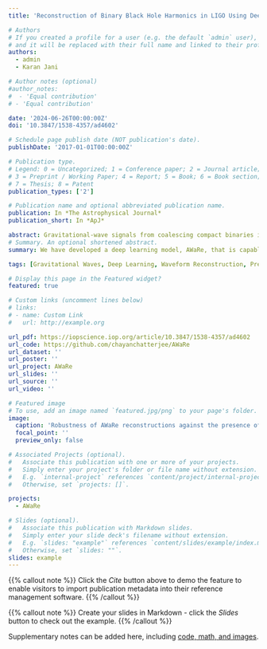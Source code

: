 ```yaml
---
title: 'Reconstruction of Binary Black Hole Harmonics in LIGO Using Deep Learning'

# Authors
# If you created a profile for a user (e.g. the default `admin` user), write the username (folder name) here
# and it will be replaced with their full name and linked to their profile.
authors:
  - admin
  - Karan Jani

# Author notes (optional)
#author_notes:
#  - 'Equal contribution'
# - 'Equal contribution'

date: '2024-06-26T00:00:00Z'
doi: '10.3847/1538-4357/ad4602'

# Schedule page publish date (NOT publication's date).
publishDate: '2017-01-01T00:00:00Z'

# Publication type.
# Legend: 0 = Uncategorized; 1 = Conference paper; 2 = Journal article;
# 3 = Preprint / Working Paper; 4 = Report; 5 = Book; 6 = Book section;
# 7 = Thesis; 8 = Patent
publication_types: ['2']

# Publication name and optional abbreviated publication name.
publication: In *The Astrophysical Journal*
publication_short: In *ApJ*

abstract: Gravitational-wave signals from coalescing compact binaries in the LIGO and Virgo interferometers are primarily detected by the template-based matched filtering method. While this method is optimal for stationary and Gaussian data scenarios, its sensitivity is often affected by nonstationary noise transients in the detectors. Moreover, most of the current searches do not account for the effects of precession of black hole spins and higher-order waveform harmonics, focusing solely on the leading-order quadrupolar modes. This limitation impacts our search for interesting astrophysical sources, such as intermediate-mass black hole binaries and hierarchical mergers. Here we show, for the first time, that deep learning can be used for accurate waveform reconstruction of precessing binary black hole signals with higher-order modes. This approach can also be adapted into a rapid trigger generation algorithm to enhance online searches. Our model, tested on simulated injections in real LIGO noise from the third observing run (2019–2020) achieved a high degree of overlap with injected signals. This accuracy was consistent across a wide range of black hole masses and spin configurations chosen for this study. When applied to real gravitational-wave events, our model's reconstructions achieved between 85% and 98% overlap with those obtained by Coherent WaveBurst (unmodeled) and LALInference (modeled) analyses. These results suggest that deep learning is a potent tool for analyzing signals from a diverse catalog of compact binaries.
# Summary. An optional shortened abstract.
summary: We have developed a deep learning model, AWaRe, that is capable of producing accurate reconstructions of gravitational wave signals from real LIGO data. We demonstrate that the model is robust against complex waveform systematics like precession and the presence of higher multipoles.

tags: [Gravitational Waves, Deep Learning, Waveform Reconstruction, Precession, Higher-order modes] 

# Display this page in the Featured widget?
featured: true

# Custom links (uncomment lines below)
# links:
# - name: Custom Link
#   url: http://example.org

url_pdf: https://iopscience.iop.org/article/10.3847/1538-4357/ad4602
url_code: https://github.com/chayanchatterjee/AWaRe
url_dataset: ''
url_poster: ''
url_project: AWaRe
url_slides: ''
url_source: ''
url_video: ''

# Featured image
# To use, add an image named `featured.jpg/png` to your page's folder.
image:
  caption: 'Robustness of AWaRe reconstructions against the presence of higher-order modes in gravitational wave signals'
  focal_point: ''
  preview_only: false

# Associated Projects (optional).
#   Associate this publication with one or more of your projects.
#   Simply enter your project's folder or file name without extension.
#   E.g. `internal-project` references `content/project/internal-project/index.md`.
#   Otherwise, set `projects: []`.

projects:
  - AWaRe

# Slides (optional).
#   Associate this publication with Markdown slides.
#   Simply enter your slide deck's filename without extension.
#   E.g. `slides: "example"` references `content/slides/example/index.md`.
#   Otherwise, set `slides: ""`.
slides: example
---
```


{{% callout note %}}
Click the _Cite_ button above to demo the feature to enable visitors to import publication metadata into their reference management software.
{{% /callout %}}

{{% callout note %}}
Create your slides in Markdown - click the _Slides_ button to check out the example.
{{% /callout %}}

Supplementary notes can be added here, including [code, math, and images](https://wowchemy.com/docs/writing-markdown-latex/).

